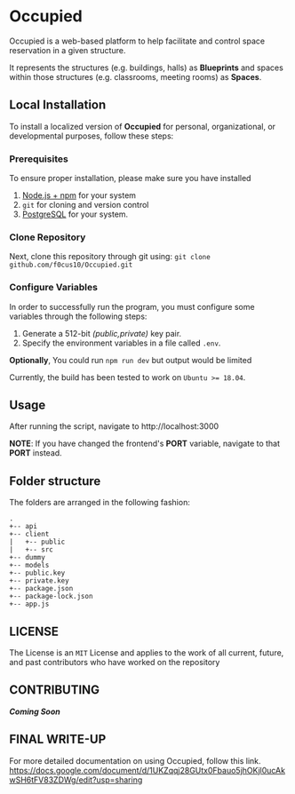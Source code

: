 # Occupied
Occupied is a web-based platform to help facilitate and control space reservation in a given structure.

It represents the structures (e.g. buildings, halls) as **Blueprints** and spaces within those structures (e.g. classrooms, meeting rooms) as **Spaces**.

## Local Installation

To install a localized version of **Occupied** for personal, organizational, or developmental purposes, follow these steps:

### Prerequisites
To ensure proper installation, please make sure you have installed 
1. [Node.js + npm](https://nodejs.org/en/download/) for your system
2. `git` for cloning and version control
3. [PostgreSQL](https://www.postgresql.org/download/) for your system. 

### Clone Repository
Next, clone this repository through git using: `git clone github.com/f0cus10/Occupied.git`

### Configure Variables
In order to successfully run the program, you must configure some variables through the following steps:

1. Generate a 512-bit *(public,private)* key pair. 
2. Specify the environment variables in a file called `.env`.
 
**Optionally**,
You could run `npm run dev` but output would be limited

Currently, the build has been tested to work on `Ubuntu >= 18.04`. 

## Usage
After running the script, navigate to http://localhost:3000 

**NOTE**: If you have changed the frontend's **PORT** variable, navigate to that **PORT** instead. 

## Folder structure

The folders are arranged in the following fashion:
```
.
+-- api
+-- client
|   +-- public
|   +-- src
+-- dummy
+-- models
+-- public.key
+-- private.key
+-- package.json
+-- package-lock.json
+-- app.js
```

## LICENSE
The License is an `MIT` License and applies to the work of all current, future, and past contributors who have worked on the repository

## CONTRIBUTING

***Coming Soon***

## FINAL WRITE-UP
For more detailed documentation on using Occupied, follow this link.
https://docs.google.com/document/d/1UKZqqj28GUtx0Fbauo5jhOKjl0ucAkwSH6tFV83ZDWg/edit?usp=sharing
